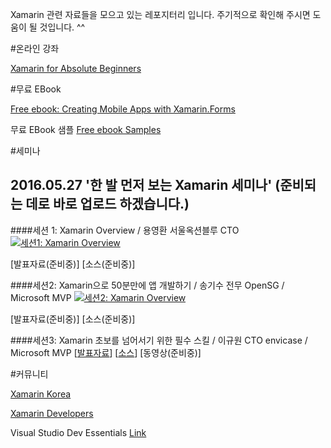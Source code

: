 ﻿Xamarin 관련 자료들을 모으고 있는 레포지터리 입니다. 
주기적으로 확인해 주시면 도움이 될 것입니다. ^^ 

#온라인 강좌

[Xamarin for Absolute Beginners](https://mva.microsoft.com/en-US/training-courses/xamarin-for-absolute-beginners-16182?l=fPHWqptJC_5705846048)


#무료 EBook

[Free ebook: Creating Mobile Apps with Xamarin.Forms](https://blogs.msdn.microsoft.com/microsoft_press/2016/03/31/free-ebook-creating-mobile-apps-with-xamarin-forms/)

무료 EBook 샘플
[Free ebook Samples](https://github.com/xamarin/xamarin-forms-book-samples)

#세미나
## 2016.05.27 '한 발 먼저 보는 Xamarin 세미나' (준비되는 데로 바로 업로드 하겠습니다.)
####세션 1: Xamarin Overview / 용영환 서울옥션블루 CTO 
[![세션1: Xamarin Overview](http://img.youtube.com/vi/0MkMJXYSZwM/0.jpg)](https://www.youtube.com/embed/0MkMJXYSZwM)

[발표자료(준비중)] [소스(준비중)] 

####세션2: Xamarin으로 50분만에 앱 개발하기 / 송기수 전무 OpenSG / Microsoft MVP 
[![세션2: Xamarin Overview](http://img.youtube.com/vi/2NG9WV1csLY/0.jpg)](https://www.youtube.com/embed/2NG9WV1csLY)

[발표자료(준비중)] [소스(준비중)] 

####세션3: Xamarin 초보를 넘어서기 위한 필수 스킬 / 이규원 CTO envicase / Microsoft MVP 
[[발표자료](https://docs.com/gyuwon/7739)] [[소스](https://github.com/gyuwon/ms-xamarin-seminar-2016)] [동영상(준비중)]



#커뮤니티

[Xamarin Korea](https://www.facebook.com/groups/818902071467383/)

[Xamarin Developers](https://www.facebook.com/groups/xamarin.developers/)

Visual Studio Dev Essentials [Link](https://aka.ms/dev_essential)